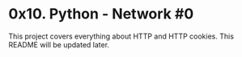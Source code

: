 # 0x10. Python - Network #0
This project covers everything about HTTP and HTTP cookies. This README will be updated later.
